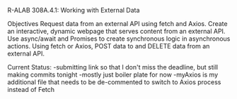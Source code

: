 R-ALAB 308A.4.1: Working with External Data

Objectives
Request data from an external API using fetch and Axios.
Create an interactive, dynamic webpage that serves content from an external API.
Use async/await and Promises to create synchronous logic in asynchronous actions.
Using fetch or Axios, POST data to and DELETE data from an external API.


Current Status:
-submitting link so that I don't miss the deadline, but still making commits tonight
-mostly just boiler plate for now
-myAxios is my additional file that needs to be de-commented to switch to Axios process instead of Fetch
